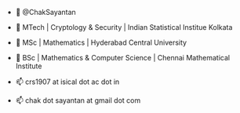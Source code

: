 
- 👋 @ChakSayantan

- 👀 MTech | Cryptology & Security | Indian Statistical Institue Kolkata
- 👀 MSc | Mathematics | Hyderabad Central University
- 👀 BSc | Mathematics & Computer Science | Chennai Mathematical Institute

- 📫 crs1907 at isical dot ac dot in
- 📫 chak dot sayantan at gmail dot com
